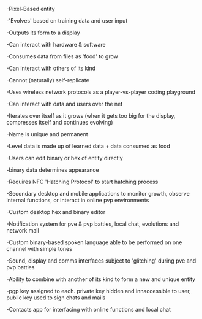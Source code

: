 -Pixel-Based entity

-'Evolves' based on training data and user input

-Outputs its form to a display

-Can interact with hardware & software

-Consumes data from files as 'food' to grow

-Can interact with others of its kind

-Cannot (naturally) self-replicate

-Uses wireless network protocols as a player-vs-player coding playground

-Can interact with data and users over the net

-Iterates over itself as it grows (when it gets too big for the display, compresses itself and continues evolving)

-Name is unique and permanent

-Level data is made up of learned data + data consumed as food

-Users can edit binary or hex of entity directly

-binary data determines appearance

-Requires NFC 'Hatching Protocol' to start hatching process

-Secondary desktop and mobile applications to monitor growth, observe internal functions, or interact in online pvp environments

-Custom desktop hex and binary editor

-Notification system for pve & pvp battles, local chat, evolutions and network mail

-Custom binary-based spoken language able to be performed on one channel with simple tones

-Sound, display and comms interfaces subject to 'glitching' during pve and pvp battles

-Ability to combine with another of its kind to form a new and unique entity

-pgp key assigned to each. private key hidden and innaccessible to user, public key used to sign chats and mails

-Contacts app for interfacing with online functions and local chat
